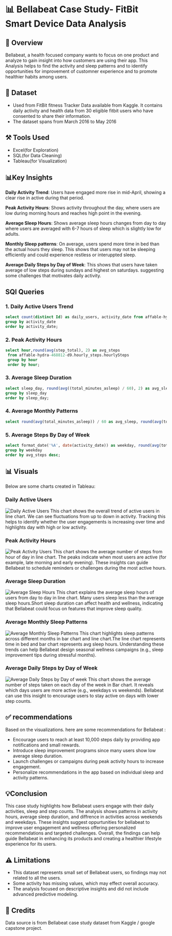 # 📊 Bellabeat Case Study- FitBit Smart Device Data Analysis

## 📌 Overview
Bellabeat, a health focused company wants to focus on one product and analyze to gain insight into how customers are using their app. This Analysis helps to find the activity and sleep patterns and to identify opportunities for improvement of customner experience and to promote healthier habits among users.

## 📁 Dataset
- Used from FitBit fitness Tracker Data available from Kaggle. It contains daily activity and health data from 30 eligible fitbit users who have consented to share their information.
- The dataset spans from March 2016 to May 2016

## ⚒️ Tools Used
- Excel(for Exploration)
- SQL(for Data Cleaning)
- Tableau(for Visualization)

## 📊Key Insights
**Daily Activity Trend**: Users have engaged more rise in mid-April, showing a clear rise in active during that period.

**Peak Activity Hours**: Shows activity throughout the day, where users are low during morning hours and reaches high point in the evening.

**Average Sleep Hours**: Shows average sleep hours changes from day to day where users are averaged with 6-7 hours of sleep which is slightly low for adults.

**Monthly Sleep patterns**: On average, users spend more time in bed than the actual hours they sleep. This shows that users may not be sleeping efficiently and could experience restless or interuppted sleep.

**Average Daily Steps by Day of Week**: This shows that users have taken average of low steps during sundays and highest on saturdays. suggesting some challenges that motivates daily activity.

## SQl Queries
### 1. Daily Active Users Trend
```sql
select count(distinct Id) as daily_users, activity_date from affable-hydra-468812-d9.daily_activity.dailyActivity
group by activity_date
order by activity_date;
```

### 2. Peak Activity Hours
```sql
select hour,round(avg(step_total), 2) as avg_steps
 from affable-hydra-468812-d9.hourly_steps.hourlySteps
 group by hour
 order by hour;
```

### 3. Average Sleep Duration
```sql
select sleep_day, round(avg((total_minutes_asleep) / 60), 2) as avg_sleep_hours from affable-hydra-468812-d9.sleep_day.sleepDay
group by sleep_day
order by sleep_day;
```

### 4. Average Monthly Patterns
```sql
select round(avg(total_minutes_asleep)) / 60 as avg_sleep, round(avg(total_time_in_bed)) / 60 as avg_time_in_bed from affable-hydra-468812-d9.sleep_day.sleepDay;
```

### 5. Average Steps By Day of Week
```sql
select format_date('%A', date(activity_date)) as weekday, round(avg(total_steps)) as avg_steps from affable-hydra-468812-d9.daily_activity.dailyActivity
group by weekday
order by avg_steps desc;
```



## 📊 Visuals
Below are some charts created in Tableau:

### Daily Active Users
![Daily Active Users](daily-active-users-trend.png)
This chart shows the overall trend of active users in line chart. We can see fluctuations from up to down in activity. Tracking this helps to identify  whether the user engagements is increasing over time and highlights day with high or low activity.

### Peak Activity Hours
![Peak Activity Users](peak-activity-hours.png)
This chart shows the average number of steps from hour of day in line chart. The peaks indicate when most users are active (for example, late morning and early evening). These insights can guide Bellabeat to schedule reminders or challenges during the most active hours.  


### Average Sleep Duration
![Average Sleep Hours](average-sleep-duration.png)
This chart explains the average sleep hours of users from day to day in line chart. Many users sleep less than the average sleep hours.Short sleep duration can affect health and wellness, indicating that Bellabeat could focus on features that improve sleep quality.  


### Average Monthly Sleep Patterns
![Average Monthly Sleep Patterns](avg-sleep-vs-time-in-bed.png)
This chart highlights sleep patterns across different months in bar chart and line chart.The line chart represents time in bed and bar chart represents avg sleep hours. Understanding these trends can help Bellabeat design seasonal wellness campaigns (e.g., sleep improvement tips during stressful months).

### Average Daily Steps by Day of Week
![Average Daily Steps by Day of week](avg-steps-by-week.png)
This chart shows the average number of steps taken on each day of the week in Bar chart. It reveals which days users are more active (e.g., weekdays vs weekends). Bellabeat can use this insight to encourage users to stay active on days with lower step counts.  

## ✅ recommendations
Based on the visualizations. here are some recommendations for Bellabeat :
- Encourage users to reach at least 10,000 steps daily by providing app notifications and small rewards.
- Introduce sleep improvement programs since many users show low average sleep duration.  
- Launch challenges or campaigns during peak activity hours to increase engagement.  
- Personalize recommendations in the app based on individual sleep and activity patterns.  

## 💡Conclusion
This case study highlights how Bellabeat users engage with their daily activities, sleep and step counts. The analysis shows patterns in activity hours, average sleep duration, and diffrence in activities across weekends and weekdays. These insights suggest oppurtunities for bellabeat to improve user engagement and wellness offering personalized recommendations and targeted challenges. Overall, the findings can help guide Bellabeat in enhancing its products and creating a healthier lifestyle experience for its users.

## ⚠️ Limitations
- This dataset represents small set of Bellabeat users, so findings may not related to all the users.
- Some activity has missing values, which may effect overall accuracy.
- The analysis focused on descriptive insights and did not include advanced predictive modeling.

## 🙏 Credits
Data source is from Bellabeat case study dataset from Kaggle / google capstone project.














